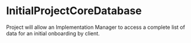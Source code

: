 # InitialProjectCoreDatabase
Project will allow an Implementation Manager to access a complete list of data for an initial onboarding by client. 
